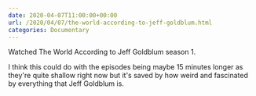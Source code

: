 ```yaml
---
date: 2020-04-07T11:00:00+00:00
url: /2020/04/07/the-world-according-to-jeff-goldblum.html
categories: Documentary
---
```

Watched The World According to Jeff Goldblum season 1.

I think this could do with the episodes being maybe 15 minutes longer as they're quite shallow right now but it's saved by how weird and fascinated by everything that Jeff Goldblum is.


